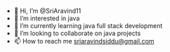 - 👋 Hi, I’m @SriAravind11
- 👀 I’m interested in java
- 🌱 I’m currently learning java full stack development
- 💞️ I’m looking to collaborate on java projects
- 📫 How to reach me sriaravindsiddu@gmail.com

<!---
SriAravind11/SriAravind11 is a ✨ special ✨ repository because its `README.md` (this file) appears on your GitHub profile.
You can click the Preview link to take a look at your changes.
--->
